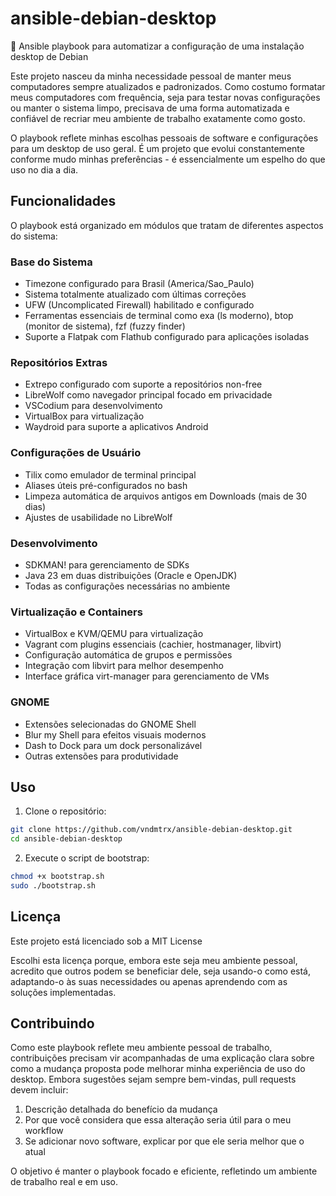 # ansible-debian-desktop

🔧 Ansible playbook para automatizar a configuração de uma instalação desktop de Debian

Este projeto nasceu da minha necessidade pessoal de manter meus computadores sempre atualizados e padronizados. Como costumo formatar meus computadores com frequência, seja para testar novas configurações ou manter o sistema limpo, precisava de uma forma automatizada e confiável de recriar meu ambiente de trabalho exatamente como gosto.

O playbook reflete minhas escolhas pessoais de software e configurações para um desktop de uso geral. É um projeto que evolui constantemente conforme mudo minhas preferências - é essencialmente um espelho do que uso no dia a dia.

## Funcionalidades

O playbook está organizado em módulos que tratam de diferentes aspectos do sistema:

### Base do Sistema
- Timezone configurado para Brasil (America/Sao_Paulo)
- Sistema totalmente atualizado com últimas correções
- UFW (Uncomplicated Firewall) habilitado e configurado
- Ferramentas essenciais de terminal como exa (ls moderno), btop (monitor de sistema), fzf (fuzzy finder)
- Suporte a Flatpak com Flathub configurado para aplicações isoladas

### Repositórios Extras
- Extrepo configurado com suporte a repositórios non-free
- LibreWolf como navegador principal focado em privacidade
- VSCodium para desenvolvimento
- VirtualBox para virtualização
- Waydroid para suporte a aplicativos Android

### Configurações de Usuário
- Tilix como emulador de terminal principal
- Aliases úteis pré-configurados no bash
- Limpeza automática de arquivos antigos em Downloads (mais de 30 dias)
- Ajustes de usabilidade no LibreWolf

### Desenvolvimento
- SDKMAN! para gerenciamento de SDKs
- Java 23 em duas distribuições (Oracle e OpenJDK)
- Todas as configurações necessárias no ambiente

### Virtualização e Containers
- VirtualBox e KVM/QEMU para virtualização
- Vagrant com plugins essenciais (cachier, hostmanager, libvirt)
- Configuração automática de grupos e permissões
- Integração com libvirt para melhor desempenho
- Interface gráfica virt-manager para gerenciamento de VMs

### GNOME
- Extensões selecionadas do GNOME Shell
- Blur my Shell para efeitos visuais modernos
- Dash to Dock para um dock personalizável
- Outras extensões para produtividade

## Uso

1. Clone o repositório:
```bash
git clone https://github.com/vndmtrx/ansible-debian-desktop.git
cd ansible-debian-desktop
```

2. Execute o script de bootstrap:
```bash
chmod +x bootstrap.sh
sudo ./bootstrap.sh
```

## Licença

Este projeto está licenciado sob a MIT License

Escolhi esta licença porque, embora este seja meu ambiente pessoal, acredito que outros podem se beneficiar dele, seja usando-o como está, adaptando-o às suas necessidades ou apenas aprendendo com as soluções implementadas.

## Contribuindo

Como este playbook reflete meu ambiente pessoal de trabalho, contribuições precisam vir acompanhadas de uma explicação clara sobre como a mudança proposta pode melhorar minha experiência de uso do desktop. Embora sugestões sejam sempre bem-vindas, pull requests devem incluir:

1. Descrição detalhada do benefício da mudança
2. Por que você considera que essa alteração seria útil para o meu workflow
3. Se adicionar novo software, explicar por que ele seria melhor que o atual

O objetivo é manter o playbook focado e eficiente, refletindo um ambiente de trabalho real e em uso.